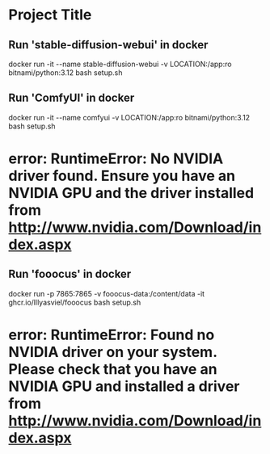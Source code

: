 
# Project Title

## Run 'stable-diffusion-webui' in docker

docker run -it --name stable-diffusion-webui -v LOCATION:/app:ro bitnami/python:3.12 bash setup.sh

## Run 'ComfyUI' in docker

docker run -it --name comfyui -v LOCATION:/app:ro bitnami/python:3.12 bash setup.sh

# error: RuntimeError: No NVIDIA driver found. Ensure you have an NVIDIA GPU and the driver installed from <http://www.nvidia.com/Download/index.aspx>

## Run 'fooocus' in docker

docker run -p 7865:7865 -v fooocus-data:/content/data -it ghcr.io/lllyasviel/fooocus bash setup.sh

# error: RuntimeError: Found no NVIDIA driver on your system. Please check that you have an NVIDIA GPU and installed a driver from <http://www.nvidia.com/Download/index.aspx>
